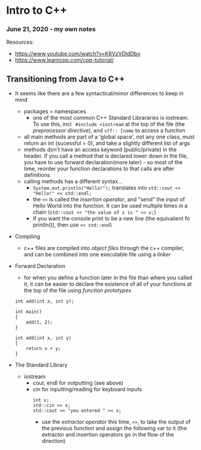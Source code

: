 # Intro to C++
### June 21, 2020 - my own notes

Resources:
- https://www.youtube.com/watch?v=K8VzVDldDbo
- https://www.learncpp.com/cpp-tutorial/


## Transitioning from Java to C++
- It seems like there are a few syntactical/minor differences to keep in mind
	- packages = namespaces
		- one of the most common C++ Standard Librararies is iostream. To use this, incl ` #include <iostream` at the top of the file (the *preprocessor directive*), and `stf:: [name` to access a function
	- all main methods are part of a 'global space', not any one class, must return an int (sucessful = 0), and take a slightly different list of args
	- methods don't have an access keyword (public/private) in the header. If you call a method that is declared lower down in the file, you have to use forward declaration(more later) - so most of the time, reorder your function declarations to that calls are after definitions
	- calling methods has a different syntax...
		- `System.out.println("Hello!");` translates into `std::cout << "Hello!" << std::endl;`
		- the `<<` is called the *insertion operator*, and "send" the input of Hello World into the function. It can be used multiple times in a chain (`std::cout << "the value of x is " << x;`)
		- If you want the console print to be a new line (the equivalient fo println()), then use `<< std::endl`

- Compiling
	- c++ files are compiled into *object files* through the c++ compiler, and can be combined into one executable file using a *linker*

- Forward Declaration
	- for when you define a function later in the file than where you called it, it can be easier to declare the existence of all of your functions at the top of the file using *function prototypes*
	```
	int add(int x, int y);

	int main()
	{
		add(1, 2);
	}

	int add(int x, int y)
	{
		return x + y;
	}
	```

- The Standard Library
	- iostream
		- cout, endl for outputting (see above)
		- cin for inputting/reading for keyboard inputs
			```
			int x;
    		std::cin >> x;
    		std::cout << "you entered " << x;
			```
			- use the *extractor operator* this time, `>>`, to take the output of the previous function and assign the following var to it (the extractor and insertion operators go in the flow of the direction)